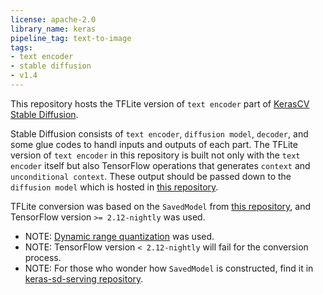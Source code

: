 ```yaml
---
license: apache-2.0
library_name: keras
pipeline_tag: text-to-image
tags:
- text encoder
- stable diffusion
- v1.4
---
```


This repository hosts the TFLite version of `text encoder` part of [KerasCV Stable Diffusion](https://github.com/keras-team/keras-cv/tree/master/keras_cv/models/stable_diffusion). 

Stable Diffusion consists of `text encoder`, `diffusion model`, `decoder`, and some glue codes to handl inputs and outputs of each part. The TFLite version of `text encoder` in this repository is built not only with the `text encoder` itself but also TensorFlow operations that generates `context` and `unconditional context`. These output should be passed down to the `diffusion model` which is hosted in [this repository](https://huggingface.co/keras-sd/diffusion-model-tflite/tree/main).

TFLite conversion was based on the `SavedModel` from [this repository](https://huggingface.co/keras-sd/tfs-text-encoder/tree/main), and TensorFlow version `>= 2.12-nightly` was used.
  - NOTE: [Dynamic range quantization](https://www.tensorflow.org/lite/performance/post_training_quant#optimizing_an_existing_model) was used.
  - NOTE: TensorFlow version `< 2.12-nightly` will fail for the conversion process.
  - NOTE: For those who wonder how `SavedModel` is constructed, find it in [keras-sd-serving repository](https://github.com/deep-diver/keras-sd-serving).